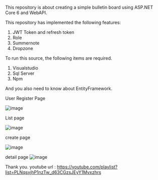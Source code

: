 This repository is about creating a simple bulletin board using ASP.NET Core 6 and WebAPI. 

This repository has implemented the following features:
1. JWT Token and refresh token
2. Role
3. Summernote
4. Dropzone

To run this source, the following items are required.
1. Visualstudio
2. Sql Server
3. Npm

And you also need to know about EntityFramework.

User Register Page 

![image](https://github.com/tigersarang/aspnetmvc_api/assets/5335567/9d97e45a-4e8a-4c07-970c-b2bf72ed582e)

List page

![image](https://github.com/tigersarang/aspnetmvc_api/assets/5335567/152e8466-053a-4ada-a40b-b98495f8d6cf)



create page

![image](https://github.com/tigersarang/aspnetmvc_api/assets/5335567/a9295837-8e79-43b2-b6e9-67f36c97c90c)



detail page
![image](https://github.com/tigersarang/aspnetmvc_api/assets/5335567/19998aae-5139-44dd-91e1-7f1bf65d3c8f)




Thank you.
youtube url : https://youtube.com/playlist?list=PLNqsvjhP1nzTw_d63CGzsJEyY1Mvxzhrs
